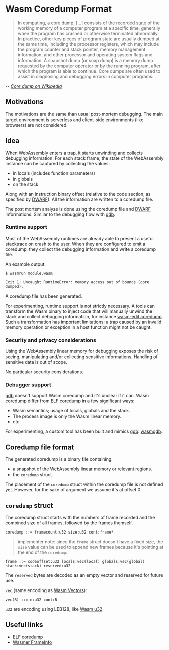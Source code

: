 # Wasm Coredump Format

> In computing, a core dump, [...] consists of the recorded state of the working memory of a computer program at a specific time, generally when the program has crashed or otherwise terminated abnormally. In practice, other key pieces of program state are usually dumped at the same time, including the processor registers, which may include the program counter and stack pointer, memory management information, and other processor and operating system flags and information. A snapshot dump (or snap dump) is a memory dump requested by the computer operator or by the running program, after which the program is able to continue. Core dumps are often used to assist in diagnosing and debugging errors in computer programs.

-- <cite>[Core dump on Wikipedia]</cite>

## Motivations

The motivations are the same than usual post-mortem debugging. The main target environment is serverless and client-side environments (like browsers) are not considered.

## Idea

When WebAssembly enters a trap, it starts unwinding and collects debugging information. For each stack frame, the state of the WebAssembly instance can be captured by collecting the values:
- in locals (includes function parameters)
- in globals
- on the stack 

Along with an instruction binary offset (relative to the code section, as specified by [DWARF]). All the information are written to a coredump file.

The post mortem analyze is done using the coredump file and [DWARF] informations. Similar to the debugging flow with [gdb].

### Runtime support

Most of the WebAssembly runtimes are already able to present a useful stacktrace on crash to the user. When they are configured to emit a coredump, they collect the debugging information and write a coredump file.

An example output:
```
$ wasmrun module.wasm

Exit 1: Uncaught RuntimeError: memory access out of bounds (core dumped).
``` 
A coredump file has been generated.

For experimenting, runtime support is not strictly necessary. A tools can transform the Wasm binary to inject code that will manually unwind the stack and collect debugging information, for instance [wasm-edit coredump]. Such a transformation has important limitations; a trap caused by an invalid memory operation or exception in a host function might not be caught.

### Security and privacy considerations

Using the WebAssembly linear memory for debugging exposes the risk of seeing, manipulating and/or collecting sensitive informations. Handling of sensitive data is out of scope.

No particular security considerations.

### Debugger support

[gdb] doesn't support Wasm coredump and it's unclear if it can. Wasm coredump differ from ELF coredump in a few significant ways:
- Wasm semantics; usage of locals, globals and the stack.
- The process image is only the Wasm linear memory.
- etc.

For experimenting, a custom tool has been built and mimics [gdb]: [wasmgdb].

## Coredump file format

The generated coredump is a binary file containing: 
- a snapshot of the WebAssembly linear memory or relevant regions.
- the `coredump` struct.

The placement of the `coredump` struct within the coredump file is not defined yet. However, for the sake of argument we assume it's at offset 0.

## `coredump` struct

The coredump struct starts with the numbers of frame recorded and the combined size of all frames, followed by the frames themself.

```
coredump ::= framecount:u32 size:u32 cont:frame*
```

> implementer note: since the `frame` struct doesn't have a fixed size, the `size` value can be used to append new frames because it's pointing at the end of the `coredump`.

```
frame ::= codeoffset:u32 locals:vec(local) globals:vec(global) stack:vec(stack) reserved:u32
```

The `reserved` bytes are decoded as an empty vector and reserved for future use.

`vec` (same encoding as [Wasm Vectors]):
```
vec(B) ::= n:u32 cont:B
```

`u32` are encoding using LEB128, like [Wasm u32].


## Useful links

- [ELF coredump]
- [Wasmer FrameInfo]

[Wasm Vectors]: https://webassembly.github.io/spec/core/binary/conventions.html#binary-vec
[ELF coredump]: https://www.gabriel.urdhr.fr/2015/05/29/core-file/
[Core dump on Wikipedia]: https://en.wikipedia.org/wiki/Core_dump
[gdb]: https://linux.die.net/man/1/gdb
[wasm-edit coredump]: https://github.com/xtuc/wasm-edit/blob/main/src/coredump.rs
[wasm-edit]: https://github.com/xtuc/wasm-edit
[wasmgdb]: https://github.com/xtuc/wasmgdb
[DWARF]: https://yurydelendik.github.io/webassembly-dwarf
[Wasmer FrameInfo]: https://docs.rs/wasmer/latest/wasmer/struct.FrameInfo.html
[Wasm u32]: https://webassembly.github.io/spec/core/binary/values.html#binary-int
